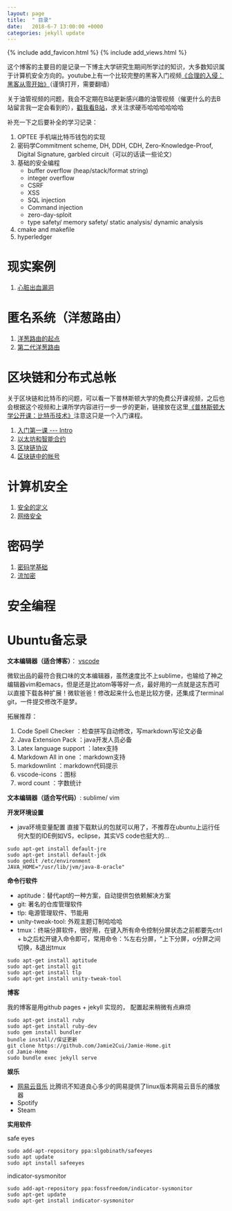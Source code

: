 ```yaml
---
layout: page
title:  " 目录"
date:   2018-6-7 13:00:00 +0000
categories: jekyll update
---
```

{% include add_favicon.html %}
{% include add_views.html %}

这个博客的主要目的是记录一下博主大学研究生期间所学过的知识，大多数知识属于计算机安全方向的。youtube上有一个比较完整的黑客入门视频[《合理的入侵：黑客从零开始》][hacker-url]（谨慎打开，需要翻墙）

关于油管视频的问题，我会不定期在B站更新感兴趣的油管视频（催更什么的去B站留言我一定会看到的），[戳我看B站](https://space.bilibili.com/8538797/#/)，求关注求硬币哈哈哈哈哈哈

补充一下之后要补全的学习记录：

1. OPTEE 手机端比特币钱包的实现
2. 密码学Commitment scheme, DH, DDH, CDH, Zero-Knowledge-Proof, Digital Signature, garbled circuit（可以的话读一些论文）
3. 基础的安全编程
    - buffer overflow (heap/stack/format string)
    - integer overflow
    - CSRF
    - XSS
    - SQL injection
    - Command injection
    - zero-day-sploit
    - type safety/ memory safety/ static analysis/ dynamic analysis
4. cmake and makefile
5. hyperledger

# 现实案例

1. [心脏出血漏洞]({{site.url}}{{site.baseurl}}/example/heartbleed)

#  匿名系统（洋葱路由）

1. [洋葱路由的起点]({{site.url}}{{site.baseurl}}/anonymous/hiding-routing-information)
2. [第二代洋葱路由]({{site.url}}{{site.baseurl}}/anonymous/tor)

# 区块链和分布式总帐

关于区块链和比特币的问题，可以看一下普林斯顿大学的免费公开课视频，之后也会根据这个视频和上课所学内容进行一步一步的更新，链接放在这里[《普林斯顿大学公开课：比特币技术》](https://www.youtube.com/channel/UCNcSSleedtfyDuhBvOQzFzQ)注意这只是一个入门课程。

1. [入门第一课 --- Intro]({{site.url}}{{site.baseurl}}/bdl-intro)
2. [以太坊和智能合约]({{site.url}}{{site.baseurl}}/bdl-ethereum)
3. [区块链协议]({{site.url}}{{site.baseurl}}/bdl-blockchain-protocol)
4. [区块链中的帐号]({{site.url}}{{site.baseurl}}/bdl-accounts)

# 计算机安全

1. [安全的定义]({{site.url}}{{site.baseurl}}/cs-intro)
2. [网络安全]({{site.url}}{{site.baseurl}}/cs-network)

# 密码学

1. [密码学基础]({{site.url}}{{site.baseurl}}/crypto)
2. [流加密]({{site.url}}{{site.baseurl}}/crypto-stream-cipher)

# 安全编程

# Ubuntu备忘录

**文本编辑器（适合博客）**： [vscode](https://code.visualstudio.com/download)

微软出品的最符合我口味的文本编辑器，虽然速度比不上sublime，也输给了神之编辑器vim和emacs，但是还是比atom等等好一点，最好用的一点就是这东西可以直接下载各种扩展！微软爸爸！修改起来什么也是比较方便，还集成了terminal git，一件提交修改不是梦。

拓展推荐：
1. Code Spell Checker       ：检查拼写自动修改，写markdown写论文必备
2. Java Extension Pack      ：java开发人员必备
3. Latex language support   ：latex支持
4. Markdown All in one      ：markdown支持
5. markdownlint             ：markdown代码提示
6. vscode-icons             ：图标
7. word count               ：字数统计

**文本编辑器（适合写代码）**: sublime/ vim

**开发环境设置**

- java环境变量配置
直接下载默认的包就可以用了，不推荐在ubuntu上运行任何大型的IDE例如VS，eclipse，其实VS code也挺大的...
~~~
sudo apt-get install default-jre
sudo apt-get install default-jdk
sudo gedit /etc/environment
JAVA_HOME="/usr/lib/jvm/java-8-oracle"
~~~

**命令行软件**

- aptitude：替代apt的一种方案，自动提供包依赖解决方案
- git: 著名的仓库管理软件
- tlp: 电源管理软件、节能用
- unity-tweak-tool: 外观主题订制哈哈哈
- tmux：终端分屏软件，很好用，在键入所有命令控制分屏状态之前都要先ctrl + b之后松开键入命令即可，常用命令：%左右分屏，“上下分屏，o分屏之间切换，&退出tmux

~~~
sudo apt-get install aptitude
sudo apt-get install git
sudo apt-get install tlp
sudo apt-get install unity-tweak-tool
~~~

**博客**

我的博客是用github pages + jekyll 实现的， 配置起来稍微有点麻烦
~~~
sudo apt-get install ruby
sudo apt-get install ruby-dev
sudo gem install bundler
bundle install//保证更新
git clone https://github.com/Jamie2Cui/Jamie-Home.git
cd Jamie-Home
sudo bundle exec jekyll serve
~~~

**娱乐**

- [网易云音乐](https://music.163.com/#/download) 比腾讯不知道良心多少的网易提供了linux版本网易云音乐的播放器
- Spotify
- Steam

**实用软件**

safe eyes
~~~
sudo add-apt-repository ppa:slgobinath/safeeyes
sudo apt update
sudo apt install safeeyes
~~~

indicator-sysmonitor
~~~
sudo add-apt-repository ppa:fossfreedom/indicator-sysmonitor
sudo apt-get update
sudo apt-get install indicator-sysmonitor
~~~

[hacker-url]:https://www.youtube.com/watch?v=vg9cNFPQFqM&list=WL